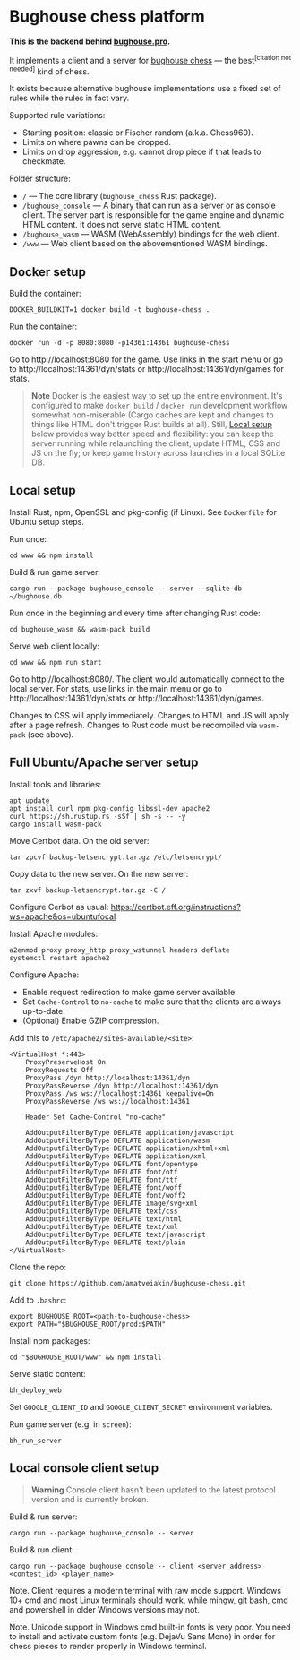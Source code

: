 # Bughouse chess platform

**This is the backend behind [bughouse.pro](https://bughouse.pro).**

It implements a client and a server for
[bughouse chess](https://en.wikipedia.org/wiki/Bughouse_chess) — the
best<sup>[citation not needed]</sup> kind of chess.

It exists because alternative bughouse implementations use a fixed set of rules
while the rules in fact vary.

Supported rule variations:

- Starting position: classic or Fischer random (a.k.a. Chess960).
- Limits on where pawns can be dropped.
- Limits on drop aggression, e.g. cannot drop piece if that leads to checkmate.

Folder structure:

- `/` — The core library (`bughouse_chess` Rust package).
- `/bughouse_console` — A binary that can run as a server or as console client.
  The server part is responsible for the game engine and dynamic HTML content.
  It does not serve static HTML content.
- `/bughouse_wasm` — WASM (WebAssembly) bindings for the web client.
- `/www` — Web client based on the abovementioned WASM bindings.


## Docker setup

Build the container:

```
DOCKER_BUILDKIT=1 docker build -t bughouse-chess .
```

Run the container:

```
docker run -d -p 8080:8080 -p14361:14361 bughouse-chess
```

Go to http://localhost:8080 for the game. Use links in the start menu or go to
http://localhost:14361/dyn/stats or http://localhost:14361/dyn/games for stats.

> **Note** Docker is the easiest way to set up the entire environment. It's
> configured to make `docker build` / `docker run` development workflow somewhat
> non-miserable (Cargo caches are kept and changes to things like HTML don't
> trigger Rust builds at all). Still, [Local setup](#local-setup) below provides
> way better speed and flexibility: you can keep the server running while
> relaunching the client; update HTML, CSS and JS on the fly; or keep game
> history across launches in a local SQLite DB.


## Local setup

Install Rust, npm, OpenSSL and pkg-config (if Linux). See `Dockerfile` for
Ubuntu setup steps.

Run once:

```
cd www && npm install
```

Build & run game server:

```
cargo run --package bughouse_console -- server --sqlite-db ~/bughouse.db
```

Run once in the beginning and every time after changing Rust code:

```
cd bughouse_wasm && wasm-pack build
```

Serve web client locally:

```
cd www && npm run start
```

Go to http://localhost:8080/. The client would automatically connect to the
local server. For stats, use links in the main menu or go to
http://localhost:14361/dyn/stats or http://localhost:14361/dyn/games.

Changes to CSS will apply immediately. Changes to HTML and JS will
apply after a page refresh. Changes to Rust code must be recompiled via
`wasm-pack` (see above).


## Full Ubuntu/Apache server setup

Install tools and libraries:

```
apt update
apt install curl npm pkg-config libssl-dev apache2
curl https://sh.rustup.rs -sSf | sh -s -- -y
cargo install wasm-pack
```

Move Certbot data. On the old server:

```
tar zpcvf backup-letsencrypt.tar.gz /etc/letsencrypt/
```

Copy data to the new server. On the new server:

```
tar zxvf backup-letsencrypt.tar.gz -C /
```

Configure Cerbot as usual:
https://certbot.eff.org/instructions?ws=apache&os=ubuntufocal

Install Apache modules:

```
a2enmod proxy proxy_http proxy_wstunnel headers deflate
systemctl restart apache2
```

Configure Apache:
- Enable request redirection to make game server available.
- Set `Cache-Control` to `no-cache` to make sure that the clients are always
  up-to-date.
- (Optional) Enable GZIP compression.

Add this to `/etc/apache2/sites-available/<site>`:

```
<VirtualHost *:443>
    ProxyPreserveHost On
    ProxyRequests Off
    ProxyPass /dyn http://localhost:14361/dyn
    ProxyPassReverse /dyn http://localhost:14361/dyn
    ProxyPass /ws ws://localhost:14361 keepalive=On
    ProxyPassReverse /ws ws://localhost:14361

    Header Set Cache-Control "no-cache"

    AddOutputFilterByType DEFLATE application/javascript
    AddOutputFilterByType DEFLATE application/wasm
    AddOutputFilterByType DEFLATE application/xhtml+xml
    AddOutputFilterByType DEFLATE application/xml
    AddOutputFilterByType DEFLATE font/opentype
    AddOutputFilterByType DEFLATE font/otf
    AddOutputFilterByType DEFLATE font/ttf
    AddOutputFilterByType DEFLATE font/woff
    AddOutputFilterByType DEFLATE font/woff2
    AddOutputFilterByType DEFLATE image/svg+xml
    AddOutputFilterByType DEFLATE text/css
    AddOutputFilterByType DEFLATE text/html
    AddOutputFilterByType DEFLATE text/xml
    AddOutputFilterByType DEFLATE text/javascript
    AddOutputFilterByType DEFLATE text/plain
</VirtualHost>
```

Clone the repo:

```
git clone https://github.com/amatveiakin/bughouse-chess.git
```

Add to `.bashrc`:
```
export BUGHOUSE_ROOT=<path-to-bughouse-chess>
export PATH="$BUGHOUSE_ROOT/prod:$PATH"
```

Install npm packages:

```
cd "$BUGHOUSE_ROOT/www" && npm install
```

Serve static content:

```
bh_deploy_web
```

Set `GOOGLE_CLIENT_ID` and `GOOGLE_CLIENT_SECRET` environment variables.

Run game server (e.g. in `screen`):

```
bh_run_server
```


## Local console client setup

> **Warning**
> Console client hasn't been updated to the latest protocol version and is
> currently broken.

Build & run server:

```
cargo run --package bughouse_console -- server
```

Build & run client:

```
cargo run --package bughouse_console -- client <server_address> <contest_id> <player_name>
```

Note. Client requires a modern terminal with raw mode support.
Windows 10+ cmd and most Linux terminals should work, while mingw, git bash,
cmd and powershell in older Windows versions may not.

Note. Unicode support in Windows cmd built-in fonts is very poor. You need to
install and activate custom fonts (e.g. DejaVu Sans Mono) in order for chess
pieces to render properly in Windows terminal.
